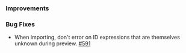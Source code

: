### Improvements

### Bug Fixes

- When importing, don't error on ID expressions that are themselves unknown during preview.
  [#591](https://github.com/pulumi/pulumi-yaml/pull/591)
